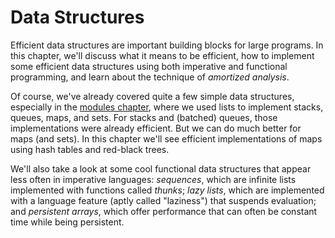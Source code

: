# Data Structures

Efficient data structures are important building blocks for large programs.
In this chapter, we'll discuss what it means to be efficient, how to
implement some efficient data structures using both imperative and
functional programming, and learn about the technique of *amortized analysis*.

Of course, we've already covered quite a few simple data structures, especially
in the [modules chapter][fds], where we used lists to implement stacks, queues,
maps, and sets. For stacks and (batched) queues, those implementations were
already efficient. But we can do much better for maps (and sets). In this
chapter we'll see efficient implementations of maps using hash tables and
red-black trees.

[fds]: ../modules/functional_data_structures

We'll also take a look at some cool functional data structures that appear less often in imperative languages: *sequences*, which are infinite lists implemented with functions called *thunks*; *lazy lists*, which are implemented with a language feature (aptly called "laziness") that suspends evaluation; and *persistent arrays*, which offer performance that can often be constant time while being persistent.